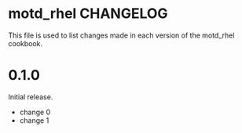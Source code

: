 # motd_rhel CHANGELOG

This file is used to list changes made in each version of the motd_rhel cookbook.

# 0.1.0

Initial release.

- change 0
- change 1

